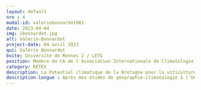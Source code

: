 ```yaml
---
layout: default
nro : 4
modal-id: valeriebonnardot001
date: 2023-04-04
img: vbonnardot.jpg
alt: Valerie-Bonnardot
project-date: 04 avril 2023
qui: Valérie Bonnardot
boite: Université de Rennes 2 / LETG
position: Membre du CA de l'Association Internationale de Climatologie, de la délégation française des experts de la Commission Viticulture de l'OIV et du Haut Conseil Breton pour le Climat<br>
category: RETEX
description: Le Potentiel climatique de la Bretagne pour la viticulture. Usage de différentes sources de données climatiques en réponse à des questionnements sociétaux.
description-longue : Après mes études de géographie-climatologie à l’Université de Bourgogne, j’ai ensuite travaillé 8 ans comme chercheuse à l’ARC-ISCW (Institute for Soil, Climate and Water of the Agricultural Research Council), à Pretoria en Afrique du Sud (division « Agrométéorologie / Climatologie »), et basée à l’ARC-Infruitec/Nietvoorbij à Stellenbosch (Institute for fruit, Vine and Wine of the ARC). Actuellement à l'Université de Rennes-2 (UMR LETG 6554 CNRS), mes recherches s’inscrivent dans l’axe « Environnements Continentaux » (Adaptation des agrosystèmes au changement climatique). Plus particulièrement, je m'intéresse aux impacts du changement climatique sur l’agriculture en général, et plus précisément aux impacts sur la viticulture. En Bretagne, je m'intéresse tout spécialement au rôle du climat sur le développement potentiel de la viticulture.
---
```

